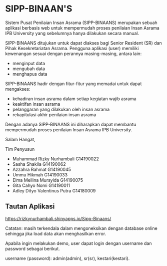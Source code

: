# SIPP-BINAAN'S
Sistem Pusat Penilaian Insan Asrama (SIPP-BINAANS) merupakan sebuah aplikasi berbasis web untuk mempermudah proses penilaian Insan Asrama IPB University yang sebelumnya hanya dilakukan secara manual. 

SIPP-BINAANS ditujukan untuk dapat diakses bagi Senior Resident (SR) dan Pihak Kesekretariatan Asrama. Pengguna aplikasi (user) memiliki kewenangan sesuai dengan perannya masing-masing, antara lain:
- menginput data
- mengubah data
- menghapus data

SIPP-BINAANS hadir dengan fitur-fitur yang memadai untuk dapat mengakses:
- kehadiran insan asrama dalam setiap kegiatan wajib asrama
- keaktifan insan asrama
- pelanggaran yang dilakukan oleh insan asrama
- rekapitulasi akhir penilaian insan asrama

Dengan adanya SIPP-BINAANS ini diharapkan dapat membantu mempermudah proses penilaian Insan Asrama IPB University.

Salam Hangat,

Tim Penyusun

- Muhammad Rizky Nurhambali G14190022
- Sasha Shakila G14190062
- Azzahra Rahmat G14190045
- Ummu Hikmah G14190033
- Elma Meilina Mursyida G14190075
- Gita Cahyo Nomi G14190011
- Adley Dityo Valentinus Putra G14180009

## Tautan Aplikasi
https://rizkynurhambali.shinyapps.io/Sipp-Binaans/

Catatan: masih terkendala dalam mengoneksikan dengan database online sehingga jika load data akan menghasilkan error.

Apabila ingin melakukan demo, user dapat login dengan username dan password sebagai berikut.

username (password): admin(admin), sr(sr), kestari(kestari).
